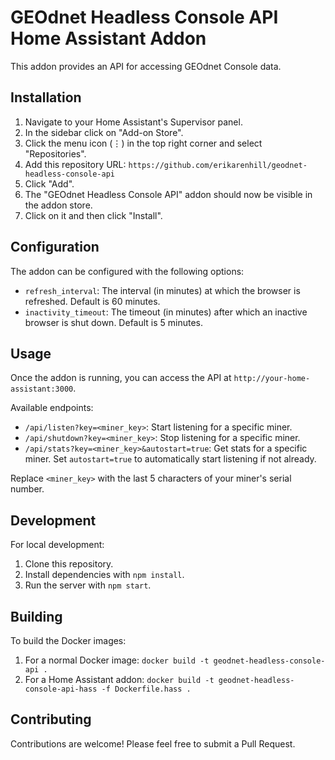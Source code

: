 # GEOdnet Headless Console API Home Assistant Addon

This addon provides an API for accessing GEOdnet Console data.

## Installation

1. Navigate to your Home Assistant's Supervisor panel.
2. In the sidebar click on "Add-on Store".
3. Click the menu icon (⋮) in the top right corner and select "Repositories".
4. Add this repository URL: `https://github.com/erikarenhill/geodnet-headless-console-api`
5. Click "Add".
6. The "GEOdnet Headless Console API" addon should now be visible in the addon store.
7. Click on it and then click "Install".

## Configuration

The addon can be configured with the following options:

- `refresh_interval`: The interval (in minutes) at which the browser is refreshed. Default is 60 minutes.
- `inactivity_timeout`: The timeout (in minutes) after which an inactive browser is shut down. Default is 5 minutes.

## Usage

Once the addon is running, you can access the API at `http://your-home-assistant:3000`.

Available endpoints:

- `/api/listen?key=<miner_key>`: Start listening for a specific miner.
- `/api/shutdown?key=<miner_key>`: Stop listening for a specific miner.
- `/api/stats?key=<miner_key>&autostart=true`: Get stats for a specific miner. Set `autostart=true` to automatically start listening if not already.

Replace `<miner_key>` with the last 5 characters of your miner's serial number.

## Development

For local development:

1. Clone this repository.
2. Install dependencies with `npm install`.
3. Run the server with `npm start`.

## Building

To build the Docker images:

1. For a normal Docker image: `docker build -t geodnet-headless-console-api .`
2. For a Home Assistant addon: `docker build -t geodnet-headless-console-api-hass -f Dockerfile.hass .`

## Contributing

Contributions are welcome! Please feel free to submit a Pull Request.
